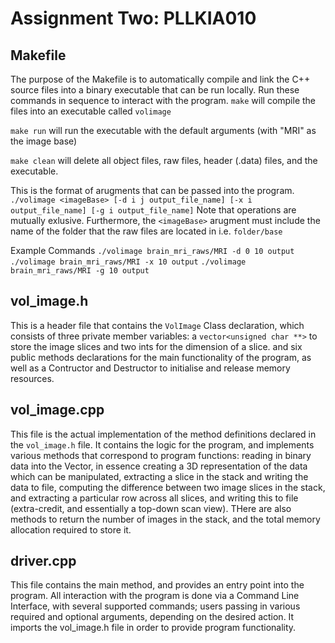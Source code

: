 # Assignment Two: PLLKIA010

## Makefile
The purpose of the Makefile is to automatically compile and link the C++ source files into a binary executable that can be run locally. Run these commands in sequence to interact with the program.
```make``` will compile the files into an executable called ```volimage```

```make run``` will run the executable with the default arguments (with "MRI" as the image base)

```make clean``` will delete all object files, raw files, header (.data) files, and the executable. 

This is the format of arugments that can be passed into the program.
```./volimage <imageBase> [-d i j output_file_name] [-x i output_file_name] [-g i output_file_name]```
Note that operations are mutually exlusive. Furthermore, the ```<imageBase>``` arugment must include the name of the folder that the raw files are located in i.e. ```folder/base``` 

Example Commands
```./volimage brain_mri_raws/MRI -d 0 10 output```
```./volimage brain_mri_raws/MRI -x 10 output```
```./volimage brain_mri_raws/MRI -g 10 output```


## vol_image.h

This is a header file that contains the ```VolImage``` Class declaration, which consists of three private member variables: a ```vector<unsigned char **>``` to store the image slices and two ints for the dimension of a slice. and six public methods declarations for the main functionality of the program, as well as a Contructor and Destructor to initialise and release memory resources. 

## vol_image.cpp

This file is the actual implementation of the method definitions declared in the ```vol_image.h``` file. It contains the logic for the program, and implements various methods that correspond to program functions: reading in binary data into the Vector, in essence creating a 3D representation of the data which can be manipulated, extracting a slice in the stack and writing the data to file, computing the difference between two image slices in the stack, and extracting a particular row across all slices, and writing this to file (extra-credit, and essentially a top-down scan view). THere are also methods to return the number of images in the stack, and the total memory allocation required to store it.

## driver.cpp

This file contains the main method, and provides an entry point into the program. All interaction with the program is done via a Command Line Interface, with several supported commands;  users passing in various required and optional arguments, depending on the desired action. It imports the vol_image.h file in order to provide program functionality. 


